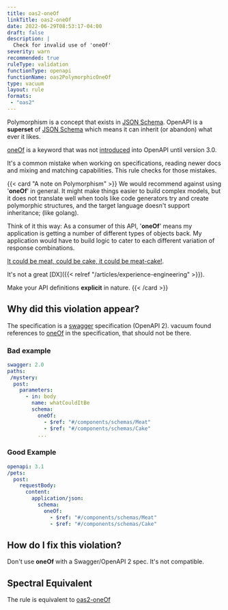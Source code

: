 ```yaml
---
title: oas2-oneOf
linkTitle: oas2-oneOf
date: 2022-06-29T08:53:17-04:00
draft: false
description: |
  Check for invalid use of 'oneOf' 
severity: warn
recommended: true
ruleType: validation
functionType: openapi
functionName: oas2PolymorphicOneOf
type: vacuum
layout: rule
formats:
 - "oas2"
---
```


Polymorphism is a concept that exists in [JSON Schema](https://json-schema.org/). OpenAPI is a **superset** of 
[JSON Schema](https://json-schema.org/) which means it can inherit (or abandon) what ever it likes.

[oneOf](https://json-schema.org/understanding-json-schema/reference/combining.html#oneof) is a keyword that was not [introduced](https://swagger.io/docs/specification/data-models/oneof-anyof-allof-not/) 
into OpenAPI until version 3.0.

It's a common mistake when working on specifications, reading newer docs and mixing and matching capabilities. This 
rule checks for those mistakes.

{{< card "A note on Polymorphism" >}}
We would recommend against using '**oneOf**' in general. It might make things easier to build complex models, but it does not translate well 
when tools like code generators try and create polymorphic structures, and the target language doesn't support inheritance; (like golang).

Think of it this way: As a consumer of this API, '**oneOf**' means my application is getting a number of different types of objects back. My application
would have to build logic to cater to each different variation of response combinations. 

[It could be meat, could be cake, it could be meat-cake!](https://www.youtube.com/watch?v=aVgUzvxw7dk). 

It's not a great [DX]({{<  relref "/articles/experience-engineering" >}}). 

Make your API definitions **explicit** in nature.
{{< /card >}}

## Why did this violation appear?

The specification is a [swagger](https://swagger.io/docs/specification/2-0/basic-structure/) specification (OpenAPI 2). vacuum 
found references to [oneOf](https://json-schema.org/understanding-json-schema/reference/combining.html#oneof) in the specification, 
that should not be there. 

### Bad example

```yaml
swagger: 2.0
paths:
 /mystery:
  post:
    parameters:
      - in: body
        name: whatCouldItBe
        schema:
          oneOf:
            - $ref: "#/components/schemas/Meat"
            - $ref: "#/components/schemas/Cake" 
          ...
```
### Good Example

```yaml
openapi: 3.1
/pets:
  post:
    requestBody:
      content:
        application/json:
          schema:
            oneOf:
              - $ref: "#/components/schemas/Meat"
              - $ref: "#/components/schemas/Cake"
```

## How do I fix this violation?

Don't use **oneOf** with a Swagger/OpenAPI 2 spec. It's not compatible.

## Spectral Equivalent

The rule is equivalent to [oas2-oneOf](https://meta.stoplight.io/docs/spectral/4dec24461f3af-open-api-rules#oas2-oneof)